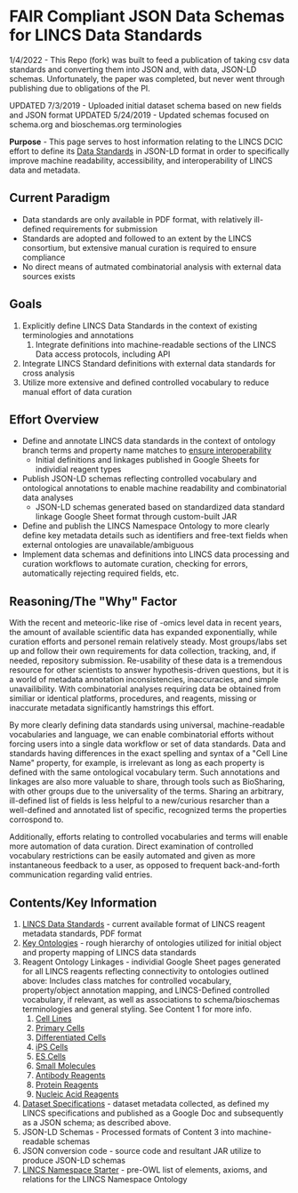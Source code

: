 # FAIR Compliant JSON Data Schemas for LINCS Data Standards

1/4/2022 - This Repo (fork) was built to feed a publication of taking csv data standards and converting them into JSON and, with data, JSON-LD schemas. Unfortunately, the paper was completed, but never went through publishing due to obligations of the PI.


UPDATED 7/3/2019 - Uploaded initial dataset schema based on new fields and JSON format
UPDATED 5/24/2019 - Updated schemas focused on schema.org and bioschemas.org terminologies

**Purpose** - This page serves to host information relating to the LINCS DCIC effort to define its [Data Standards](http://www.lincsproject.org/LINCS/data/standards) in JSON-LD format in order to specifically improve machine readability, accessibility, and interoperability of LINCS data and metadata.

## Current Paradigm

* Data standards are only available in PDF format, with relatively ill-defined requirements for submission
* Standards are adopted and followed to an extent by the LINCS consortium, but extensive manual curation is required to ensure compliance
* No direct means of autmated combinatorial analysis with external data sources exists

## Goals

1. Explicitly define LINCS Data Standards in the context of existing terminologies and annotations
	1. Integrate definitions into machine-readable sections of the LINCS Data access protocols, including API
2. Integrate LINCS Standard definitions with external data standards for cross analysis
3. Utilize more extensive and defined controlled vocabulary to reduce manual effort of data curation

## Effort Overview

* Define and annotate LINCS data standards in the context of ontology branch terms and property name matches to [ensure interoperability](https://academic.oup.com/bioinformatics/article/33/18/2914/3848915)
	* Initial definitions and linkages published in Google Sheets for individial reagent types
* Publish JSON-LD schemas reflecting controlled vocabulary and ontological annotations to enable machine readability and combinatorial data analyses
	* JSON-LD schemas generated based on standardized data standard linkage Google Sheet format through custom-built JAR
* Define and publish the LINCS Namespace Ontology to more clearly define key metadata details such as identifiers and free-text fields when external ontologies are unavailable/ambiguous
* Implement data schemas and definitions into LINCS data processing and curation workflows to automate curation, checking for errors, automatically rejecting required fields, etc.

## Reasoning/The "Why" Factor

With the recent and meteoric-like rise of -omics level data in recent years, the amount of available scientific data has expanded exponentially, while curation efforts and personel remain relatively steady.  Most groups/labs set up and follow their own requirements for data collection, tracking, and, if needed, repository submission.  Re-usability of these data is a tremendous resource for other scientists to answer hypothesis-driven questions, but it is a world of metadata annotation inconsistencies, inaccuracies, and simple unavailibility.  With combinatorial analyses requiring data be obtained from similiar or identical platforms, procedures, and reagents, missing or inaccurate metadata significantly hamstrings this effort.

By more clearly defining data standards using universal, machine-readable vocabularies and language, we can enable combinatorial efforts without forcing users into a single data workflow or set of data standards. Data and standards having differences in the exact spelling and syntax of a "Cell Line Name" property, for example, is irrelevant as long as each property is defined with the same ontological vocabulary term.  Such annotations and linkages are also more valuable to share, through tools such as BioSharing, with other groups due to the universality of the terms. Sharing an arbitrary, ill-defined list of fields is less helpful to a new/curious resarcher than a well-defined and annotated list of specific, recognized terms the properties corrospond to.

Additionally, efforts relating to controlled vocabularies and terms will enable more automation of data curation.  Direct examination of controlled vocabulary restrictions can be easily automated and given as more instantaneous feedback to a user, as opposed to frequent back-and-forth communication regarding valid entries.

## Contents/Key Information

1. [LINCS Data Standards](http://www.lincsproject.org/LINCS/data/standards) - current available format of LINCS reagent metadata standards, PDF format
2. [Key Ontologies](https://docs.google.com/document/d/1CUwaYE6FgqXKUeuI9YpmY2He54rmxC_t8cG3UUKlbrY/edit) - rough hierarchy of ontologies utilized for initial object and property mapping of LINCS data standards
3. Reagent Ontology Linkages - individial Google Sheet pages generated for all LINCS reagents reflecting connectivity to ontologies outlined above: Includes class matches for controlled vocabulary, property/object annotation mapping, and LINCS-Defined controlled vocabulary, if relevant, as well as associations to schema/bioschemas terminologies and general styling.  See Content 1 for more info.
	1. [Cell Lines](https://docs.google.com/spreadsheets/d/11GyXGX5XfdvHJN5d_Da_OtwcErc8ig74Y6-nOB2ObQ8/edit#gid=0)
	2. [Primary Cells](https://docs.google.com/spreadsheets/d/1Rebdnpi0h9qSFOqFfFImoRDX8WASYXWCVl6s18k4Qw8/edit#gid=0)
	3. [Differentiated Cells](https://docs.google.com/spreadsheets/d/1dUmRRX9k0N7J2pvI9UpZfHgkXdB0lKczb70_MnHOFKY/edit#gid=0)
	4. [iPS Cells](https://docs.google.com/spreadsheets/d/1-puvfhd67h2fNygL9RQHjLtPjlXUDj1-Xnan69ozOu0/edit#gid=0)
	5. [ES Cells](https://docs.google.com/spreadsheets/d/1OAUBeuD4MWMJBetUVNXIADA9Mz6csJHPruzO4uBXCyA/edit#gid=0)
	6. [Small Molecules](https://docs.google.com/spreadsheets/d/16gOYATQ1KktutIiY7iv4BmqOGEIIAIviDyZ-3iLpiaI/edit#gid=0)
	7. [Antibody Reagents](https://docs.google.com/spreadsheets/d/1_3sXm_njUP3oUo6U3EMBL4gt6Z3lvBTT8xmi-R170QA/edit#gid=0)
	8. [Protein Reagents](https://docs.google.com/spreadsheets/d/1BaYJi0CPDkrvsbVfKYMovmdtFxSwfud8N5mRLpsDY64/edit#gid=0)
	9. [Nucleic Acid Reagents](https://docs.google.com/spreadsheets/d/1ArDLqK4kE4sOxSu1GonvG37UsRQWvnOjwLBeCwmR4vM/edit#gid=0)
4. [Dataset Specifications](https://docs.google.com/spreadsheets/d/1ZlS-_tsOa1rtJFSJQHACEAPDwAFtftNrgi2xCDlGX8Y/edit#gid=0) - dataset metadata collected, as defined my LINCS specifications and published as a Google Doc and subsequently as a JSON schema; as described above.
5. JSON-LD Schemas - Processed formats of Content 3 into machine-readable schemas
6. JSON conversion code - source code and resultant JAR utilize to produce JSON-LD schemas
7. [LINCS Namespace Starter](https://docs.google.com/document/d/1OArBGePzhKZ2DhlsJTilN1VG-yhbjRH8_7Zalr1LSZo/edit) - pre-OWL list of elements, axioms, and relations for the LINCS Namespace Ontology
